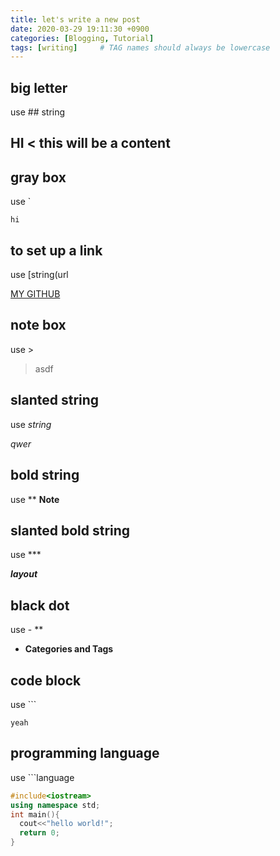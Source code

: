 ```yaml
---
title: let's write a new post
date: 2020-03-29 19:11:30 +0900
categories: [Blogging, Tutorial]
tags: [writing]     # TAG names should always be lowercase
---
```


## big letter

use ## string 
## HI   < this will be a content

## gray box

use `

`hi`  


## to set up a link

use [string(url

[MY GITHUB](https://github.com/rlapo213/)

## note box

use >
>asdf


## slanted string

use *string*

*qwer*


## bold string

use **
**Note**

## slanted bold string

use ***

***layout***

## black dot

use - **

- **Categories and Tags**

## code block

use ```
```
yeah
```


## programming language

use ```language
```c++
#include<iostream>
using namespace std;
int main(){
  cout<<"hello world!";
  return 0;
}
```


